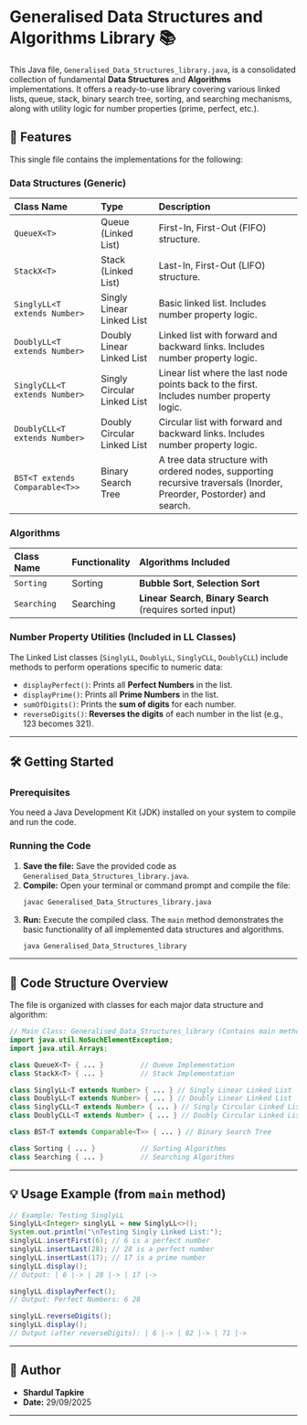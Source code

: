 # Generalised Data Structures and Algorithms Library 📚

This Java file, `Generalised_Data_Structures_library.java`, is a consolidated collection of fundamental **Data Structures** and **Algorithms** implementations. It offers a ready-to-use library covering various linked lists, queue, stack, binary search tree, sorting, and searching mechanisms, along with utility logic for number properties (prime, perfect, etc.).

## 🚀 Features

This single file contains the implementations for the following:

### Data Structures (Generic)

| Class Name | Type | Description |
| :--- | :--- | :--- |
| `QueueX<T>` | Queue (Linked List) | First-In, First-Out (FIFO) structure. |
| `StackX<T>` | Stack (Linked List) | Last-In, First-Out (LIFO) structure. |
| `SinglyLL<T extends Number>` | Singly Linear Linked List | Basic linked list. Includes number property logic. |
| `DoublyLL<T extends Number>` | Doubly Linear Linked List | Linked list with forward and backward links. Includes number property logic. |
| `SinglyCLL<T extends Number>` | Singly Circular Linked List | Linear list where the last node points back to the first. Includes number property logic. |
| `DoublyCLL<T extends Number>` | Doubly Circular Linked List | Circular list with forward and backward links. Includes number property logic. |
| `BST<T extends Comparable<T>>` | Binary Search Tree | A tree data structure with ordered nodes, supporting recursive traversals (Inorder, Preorder, Postorder) and search. |

### Algorithms

| Class Name | Functionality | Algorithms Included |
| :--- | :--- | :--- |
| `Sorting` | Sorting | **Bubble Sort**, **Selection Sort** |
| `Searching` | Searching | **Linear Search**, **Binary Search** (requires sorted input) |

### Number Property Utilities (Included in LL Classes)

The Linked List classes (`SinglyLL`, `DoublyLL`, `SinglyCLL`, `DoublyCLL`) include methods to perform operations specific to numeric data:

* `displayPerfect()`: Prints all **Perfect Numbers** in the list.
* `displayPrime()`: Prints all **Prime Numbers** in the list.
* `sumOfDigits()`: Prints the **sum of digits** for each number.
* `reverseDigits()`: **Reverses the digits** of each number in the list (e.g., 123 becomes 321).

---

## 🛠️ Getting Started

### Prerequisites

You need a Java Development Kit (JDK) installed on your system to compile and run the code.

### Running the Code

1.  **Save the file:** Save the provided code as `Generalised_Data_Structures_library.java`.
2.  **Compile:** Open your terminal or command prompt and compile the file:
    ```bash
    javac Generalised_Data_Structures_library.java
    ```
3.  **Run:** Execute the compiled class. The `main` method demonstrates the basic functionality of all implemented data structures and algorithms.
    ```bash
    java Generalised_Data_Structures_library
    ```

---

## 📝 Code Structure Overview

The file is organized with classes for each major data structure and algorithm:

```java
// Main Class: Generalised_Data_Structures_library (Contains main method for demonstration)
import java.util.NoSuchElementException;
import java.util.Arrays;

class QueueX<T> { ... }         // Queue Implementation
class StackX<T> { ... }         // Stack Implementation

class SinglyLL<T extends Number> { ... } // Singly Linear Linked List
class DoublyLL<T extends Number> { ... } // Doubly Linear Linked List
class SinglyCLL<T extends Number> { ... } // Singly Circular Linked List
class DoublyCLL<T extends Number> { ... } // Doubly Circular Linked List

class BST<T extends Comparable<T>> { ... } // Binary Search Tree

class Sorting { ... }           // Sorting Algorithms
class Searching { ... }         // Searching Algorithms
````

-----

## 💡 Usage Example (from `main` method)

```java
// Example: Testing SinglyLL
SinglyLL<Integer> singlyLL = new SinglyLL<>();
System.out.println("\nTesting Singly Linked List:");
singlyLL.insertFirst(6); // 6 is a perfect number
singlyLL.insertLast(28); // 28 is a perfect number
singlyLL.insertLast(17); // 17 is a prime number
singlyLL.display();
// Output: | 6 |-> | 28 |-> | 17 |->

singlyLL.displayPerfect();
// Output: Perfect Numbers: 6 28 

singlyLL.reverseDigits();
singlyLL.display();
// Output (after reverseDigits): | 6 |-> | 82 |-> | 71 |-> 
```

-----

## 👤 Author

  * **Shardul Tapkire**
  * **Date:** 29/09/2025

-----